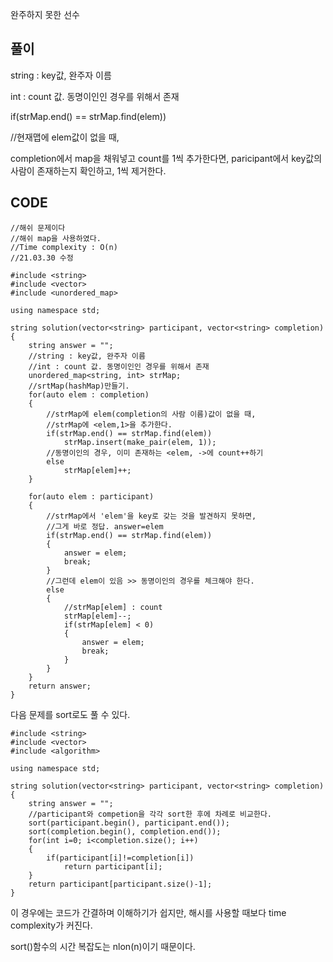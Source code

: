 완주하지 못한 선수

풀이
----

string : key값, 완주자 이름

int : count 값. 동명이인인 경우를 위해서 존재

if(strMap.end() == strMap.find(elem))

//현재맵에 elem값이 없을 때,
	
completion에서 map을 채워넣고 count를 1씩 추가한다면, paricipant에서 key값의 사람이 존재하는지 확인하고, 1씩 제거한다.

CODE
----

```{.}
//해쉬 문제이다
//해쉬 map을 사용하였다.
//Time complexity : O(n)
//21.03.30 수정

#include <string>
#include <vector>
#include <unordered_map>

using namespace std;

string solution(vector<string> participant, vector<string> completion) {
    string answer = "";
    //string : key값, 완주자 이름
    //int : count 값. 동명이인인 경우를 위해서 존재
    unordered_map<string, int> strMap;
    //srtMap(hashMap)만들기.
    for(auto elem : completion)
    {
        //strMap에 elem(completion의 사람 이름)값이 없을 때,
        //strMap에 <elem,1>을 추가한다.
        if(strMap.end() == strMap.find(elem))
            strMap.insert(make_pair(elem, 1));
        //동명이인의 경우, 이미 존재하는 <elem, ->에 count++하기
        else
            strMap[elem]++;
    }

    for(auto elem : participant)
    {
        //strMap에서 'elem'을 key로 갖는 것을 발견하지 못하면,
        //그게 바로 정답. answer=elem
        if(strMap.end() == strMap.find(elem))
        {
            answer = elem;
            break;
        }
		//그런데 elem이 있음 >> 동명이인의 경우를 체크해야 한다.
        else
        {
			//strMap[elem] : count
            strMap[elem]--;
            if(strMap[elem] < 0)
            {
                answer = elem;
                break;
            }
        }
    }
    return answer;
}
```

다음 문제를 sort로도 풀 수 있다.

```{.python}
#include <string>
#include <vector>
#include <algorithm>

using namespace std;

string solution(vector<string> participant, vector<string> completion) {
    string answer = "";
    //participant와 competion을 각각 sort한 후에 차례로 비교한다.
    sort(participant.begin(), participant.end());
    sort(completion.begin(), completion.end());
    for(int i=0; i<completion.size(); i++)
    {
        if(participant[i]!=completion[i])
            return participant[i];
    }
    return participant[participant.size()-1];
}
```
이 경우에는 코드가 간결하며 이해하기가 쉽지만, 해시를 사용할 때보다 time complexity가 커진다.

sort()함수의 시간 복잡도는 nlon(n)이기 때문이다.
